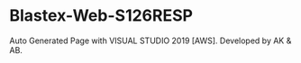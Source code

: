 # Blastex-Web-S126RESP
Auto Generated Page with VISUAL STUDIO 2019 [AWS]. Developed by AK &amp; AB.
